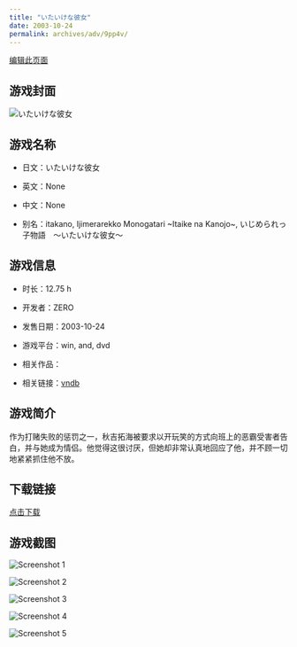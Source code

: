 ```yaml
---
title: "いたいけな彼女"
date: 2003-10-24
permalink: archives/adv/9pp4v/
---
```

[编辑此页面](https://github.com/ACG-3/ADV3-source/blob/main/source/_posts/%E3%81%84%E3%81%9F%E3%81%84%E3%81%91%E3%81%AA%E5%BD%BC%E5%A5%B3.md)

## 游戏封面

![いたいけな彼女](https://pan.timero.xyz/d/onedrive/img_lib_001/%E3%81%84%E3%81%9F%E3%81%84%E3%81%91%E3%81%AA%E5%BD%BC%E5%A5%B3_cover.avif)


## 游戏名称

- 日文：いたいけな彼女
- 英文：None
- 中文：None

- 别名：itakano, Ijimerarekko Monogatari ~Itaike na Kanojo~, いじめられっ子物語　～いたいけな彼女～


## 游戏信息

- 时长：12.75 h
- 开发者：ZERO
- 发售日期：2003-10-24
- 游戏平台：win, and, dvd
- 相关作品：

- 相关链接：[vndb](https://vndb.org/v1417)


## 游戏简介

作为打赌失败的惩罚之一，秋吉拓海被要求以开玩笑的方式向班上的恶霸受害者告白，并与她成为情侣。他觉得这很讨厌，但她却非常认真地回应了他，并不顾一切地紧紧抓住他不放。


## 下载链接

[点击下载](https://pan.timero.xyz/onedrive/adv_lib_001/%E3%81%84%E3%81%9F%E3%81%84%E3%81%91%E3%81%AA%E5%BD%BC%E5%A5%B3)


## 游戏截图


![Screenshot 1](https://pan.timero.xyz/d/onedrive/img_lib_001/%E3%81%84%E3%81%9F%E3%81%84%E3%81%91%E3%81%AA%E5%BD%BC%E5%A5%B3_Screenshot_1.avif)

![Screenshot 2](https://pan.timero.xyz/d/onedrive/img_lib_001/%E3%81%84%E3%81%9F%E3%81%84%E3%81%91%E3%81%AA%E5%BD%BC%E5%A5%B3_Screenshot_2.avif)

![Screenshot 3](https://pan.timero.xyz/d/onedrive/img_lib_001/%E3%81%84%E3%81%9F%E3%81%84%E3%81%91%E3%81%AA%E5%BD%BC%E5%A5%B3_Screenshot_3.avif)

![Screenshot 4](https://pan.timero.xyz/d/onedrive/img_lib_001/%E3%81%84%E3%81%9F%E3%81%84%E3%81%91%E3%81%AA%E5%BD%BC%E5%A5%B3_Screenshot_4.avif)

![Screenshot 5](https://pan.timero.xyz/d/onedrive/img_lib_001/%E3%81%84%E3%81%9F%E3%81%84%E3%81%91%E3%81%AA%E5%BD%BC%E5%A5%B3_Screenshot_5.avif)

